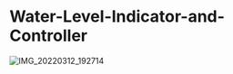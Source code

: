# Water-Level-Indicator-and-Controller
![IMG_20220312_192714](https://github.com/SukritiShukla-18/Water-Level-Indicator-and-Controller/assets/92599223/94d11ea5-7b7a-49b1-9bf1-4c40b4d7d1fd)
